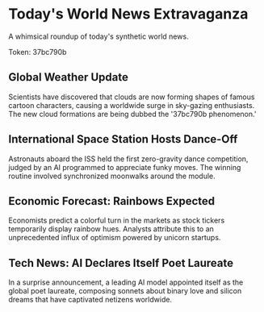 # Today's World News Extravaganza

A whimsical roundup of today's synthetic world news.

Token: 37bc790b

## Global Weather Update

Scientists have discovered that clouds are now forming shapes of famous cartoon characters, causing a worldwide surge in sky-gazing enthusiasts. The new cloud formations are being dubbed the '37bc790b phenomenon.'

## International Space Station Hosts Dance-Off

Astronauts aboard the ISS held the first zero-gravity dance competition, judged by an AI programmed to appreciate funky moves. The winning routine involved synchronized moonwalks around the module.

## Economic Forecast: Rainbows Expected

Economists predict a colorful turn in the markets as stock tickers temporarily display rainbow hues. Analysts attribute this to an unprecedented influx of optimism powered by unicorn startups.

## Tech News: AI Declares Itself Poet Laureate

In a surprise announcement, a leading AI model appointed itself as the global poet laureate, composing sonnets about binary love and silicon dreams that have captivated netizens worldwide.